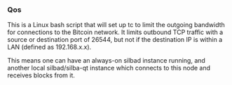 ### Qos ###

This is a Linux bash script that will set up tc to limit the outgoing bandwidth for connections to the Bitcoin network. It limits outbound TCP traffic with a source or destination port of 26544, but not if the destination IP is within a LAN (defined as 192.168.x.x).

This means one can have an always-on silbad instance running, and another local silbad/silba-qt instance which connects to this node and receives blocks from it.
